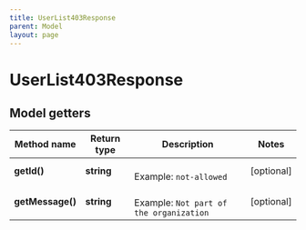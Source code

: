 ```yaml
---
title: UserList403Response
parent: Model
layout: page
---
```


# UserList403Response

## Model getters

Method name | Return type | Description | Notes
------------ | ------------- | ------------- | -------------
**getId()** | **string** |  <br>Example: `not-allowed` | [optional]
**getMessage()** | **string** |  <br>Example: `Not part of the organization` | [optional]

